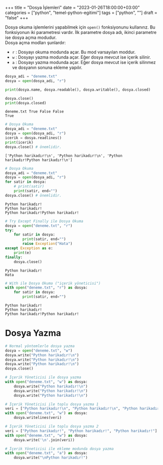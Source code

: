 +++
title = "Dosya İşlemleri"
date = "2023-01-26T18:00:00+03:00"
categories = ["python", "temel-python-egitimi"]
tags = ["python", ""]
draft = "false"
+++


Dosya okuma işlemlerini yapabilmek için `open()` fonksiyonunu kullanırız. Bu fonksiyonun iki parametresi vardır. İlk parametre dosya adı, ikinci parametre ise dosya açma modudur.  
Dosya açma modları şunlardır:  
- `r` : Dosyayı okuma modunda açar. Bu mod varsayılan moddur.
- `w` : Dosyayı yazma modunda açar. Eğer dosya mevcut ise içerik silinir.
- `a` : Dosyayı yazma modunda açar. Eğer dosya mevcut ise içerik silinmez ve dosyanın sonuna ekleme yapılır.


```python
dosya_adi = "deneme.txt"
dosya = open(dosya_adi, "r")

print(dosya.name, dosya.readable(), dosya.writable(), dosya.closed)

dosya.close()
print(dosya.closed)
```

    deneme.txt True False False
    True



```python
# Dosya Okuma
dosya_adi = "deneme.txt"
dosya = open(dosya_adi, "r")
icerik = dosya.readlines()
print(icerik)
dosya.close() # önemlidir.
```

    ['Python harikadır!\n', 'Python harikadır!\n', 'Python harikadır!Python harikadır!\n']



```python
# Dosya Okuma
dosya_adi = "deneme.txt"
dosya = open(dosya_adi, "r")
for satir in dosya:
    # print(satir)
    print(satir, end="")
dosya.close() # önemlidir.
```

    Python harikadır!
    Python harikadır!
    Python harikadır!Python harikadır!



```python
# Try Except Finally ile Dosya Okuma
dosya = open("deneme.txt", "r")
try:
    for satir in dosya:
        print(satir, end="")
        raise Exception("Hata")
except Exception as e:
    print(e)
finally:
    dosya.close()
```

    Python harikadır!
    Hata



```python
# With ile Dosya Okuma ("içerik yöneticisi")
with open("deneme.txt", "r") as dosya:
    for satir in dosya:
        print(satir, end="")
```

    Python harikadır!
    Python harikadır!
    Python harikadır!Python harikadır!


# Dosya Yazma


```python
# Normal yöntemlerle dosya yazma
dosya = open("deneme.txt", "w")
dosya.write("Python harikadır!\n")
dosya.write("Python harikadır!\n")
dosya.write("Python harikadır!\n")
dosya.close()
```


```python
# İçerik Yöneticisi ile dosya yazma
with open("deneme.txt", "w") as dosya:
    dosya.write("Python harikadır!\n")
    dosya.write("Python harikadır!\n")
    dosya.write("Python harikadır!\n")
```


```python
# İçerik Yöneticisi ile toplu dosya yazma 1
veri = ["Python harikadır!\n", "Python harikadır!\n", "Python harikadır!\n"]
with open("deneme.txt", "w") as dosya:
    dosya.writelines(veri)
```


```python
# İçerik Yöneticisi ile toplu dosya yazma 2
veri = ["Python harikadır!", "Python harikadır!", "Python harikadır!"]
with open("deneme.txt", "w") as dosya:
    dosya.write('\n'.join(veri))
```


```python
# İçerik Yöneticisi ile ekleme modunda dosya yazma
with open("deneme.txt", "a") as dosya:
    dosya.write("\nPython harikadır!")
```
